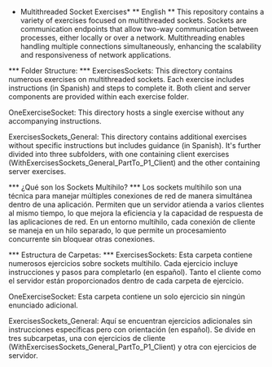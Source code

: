 
* Multithreaded Socket Exercises*
** English **
This repository contains a variety of exercises focused on multithreaded sockets. Sockets are communication endpoints that allow two-way communication between processes, either locally or over a network. Multithreading enables handling multiple connections simultaneously, enhancing the scalability and responsiveness of network applications.

*** Folder Structure: ***
ExercisesSockets: This directory contains numerous exercises on multithreaded sockets. Each exercise includes instructions (in Spanish) and steps to complete it. Both client and server components are provided within each exercise folder.

OneExerciseSocket: This directory hosts a single exercise without any accompanying instructions.

ExercisesSockets_General: This directory contains additional exercises without specific instructions but includes guidance (in Spanish). It's further divided into three subfolders, with one containing client exercises (WithExercisesSockets_General_PartTo_P1_Client) and the other containing server exercises.

*** ¿Qué son los Sockets Multihilo? ***
Los sockets multihilo son una técnica para manejar múltiples conexiones de red de manera simultánea dentro de una aplicación. Permiten que un servidor atienda a varios clientes al mismo tiempo, lo que mejora la eficiencia y la capacidad de respuesta de las aplicaciones de red. En un entorno multihilo, cada conexión de cliente se maneja en un hilo separado, lo que permite un procesamiento concurrente sin bloquear otras conexiones.

*** Estructura de Carpetas: ***
ExercisesSockets: Esta carpeta contiene numerosos ejercicios sobre sockets multihilo. Cada ejercicio incluye instrucciones y pasos para completarlo (en español). Tanto el cliente como el servidor están proporcionados dentro de cada carpeta de ejercicio.

OneExerciseSocket: Esta carpeta contiene un solo ejercicio sin ningún enunciado adicional.

ExercisesSockets_General: Aquí se encuentran ejercicios adicionales sin instrucciones específicas pero con orientación (en español). Se divide en tres subcarpetas, una con ejercicios de cliente (WithExercisesSockets_General_PartTo_P1_Client) y otra con ejercicios de servidor.
